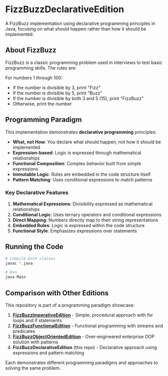 # FizzBuzzDeclarativeEdition

A FizzBuzz implementation using declarative programming principles in Java, focusing on what should happen rather than how it should be implemented.

## About FizzBuzz

FizzBuzz is a classic programming problem used in interviews to test basic programming skills. The rules are:

For numbers 1 through 100:
* If the number is divisible by 3, print "Fizz"
* If the number is divisible by 5, print "Buzz" 
* If the number is divisible by both 3 and 5 (15), print "FizzBuzz"
* Otherwise, print the number

## Programming Paradigm

This implementation demonstrates **declarative programming** principles:

- **What, not How**: You declare what should happen, not how it should be implemented
- **Expression-based**: Logic is expressed through mathematical relationships
- **Functional Composition**: Complex behavior built from simple expressions
- **Immutable Logic**: Rules are embedded in the code structure itself
- **Pattern Matching**: Uses conditional expressions to match patterns

### Key Declarative Features

1. **Mathematical Expressions**: Divisibility expressed as mathematical relationships
2. **Conditional Logic**: Uses ternary operators and conditional expressions
3. **Direct Mapping**: Numbers directly map to their string representations
4. **Embedded Rules**: Logic is expressed within the code structure
5. **Functional Style**: Emphasizes expressions over statements

## Running the Code

```bash
# Compile both classes
javac *.java

# Run
java Main
```

## Comparison with Other Editions

This repository is part of a programming paradigm showcase:

1. **[FizzBuzzImperativeEdition](../FizzBuzzImperativeEdition)** - Simple, procedural approach with for loops and if statements
2. **[FizzBuzzFunctionalEdition](../FizzBuzzFunctionalEdition)** - Functional programming with streams and predicates  
3. **[FizzBuzzObjectOrientedEdition](../FizzBuzzObjectOrientedEdition)** - Over-engineered enterprise OOP solution with patterns
4. **FizzBuzzDeclarativeEdition** (this repo) - Declarative approach using expressions and pattern matching

Each demonstrates different programming paradigms and approaches to solving the same problem.
